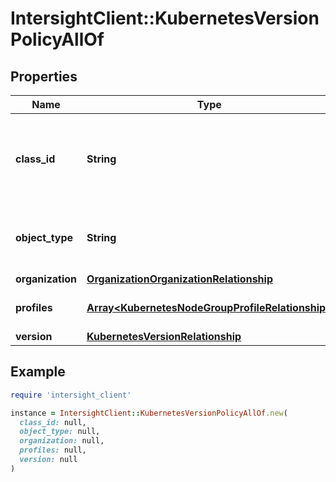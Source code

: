 # IntersightClient::KubernetesVersionPolicyAllOf

## Properties

| Name | Type | Description | Notes |
| ---- | ---- | ----------- | ----- |
| **class_id** | **String** | The fully-qualified name of the instantiated, concrete type. This property is used as a discriminator to identify the type of the payload when marshaling and unmarshaling data. | [default to &#39;kubernetes.VersionPolicy&#39;] |
| **object_type** | **String** | The fully-qualified name of the instantiated, concrete type. The value should be the same as the &#39;ClassId&#39; property. | [default to &#39;kubernetes.VersionPolicy&#39;] |
| **organization** | [**OrganizationOrganizationRelationship**](OrganizationOrganizationRelationship.md) |  | [optional] |
| **profiles** | [**Array&lt;KubernetesNodeGroupProfileRelationship&gt;**](KubernetesNodeGroupProfileRelationship.md) | An array of relationships to kubernetesNodeGroupProfile resources. | [optional] |
| **version** | [**KubernetesVersionRelationship**](KubernetesVersionRelationship.md) |  | [optional] |

## Example

```ruby
require 'intersight_client'

instance = IntersightClient::KubernetesVersionPolicyAllOf.new(
  class_id: null,
  object_type: null,
  organization: null,
  profiles: null,
  version: null
)
```

